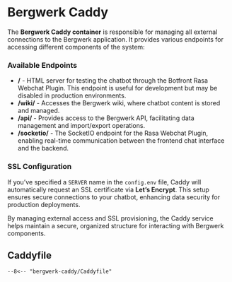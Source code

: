 # Bergwerk Caddy

The **Bergwerk Caddy container** is responsible for managing all external connections to the Bergwerk application. It provides various endpoints for accessing different components of the system:

### Available Endpoints

- **/** - HTML server for testing the chatbot through the Botfront Rasa Webchat Plugin. This endpoint is useful for development but may be disabled in production environments.
- **/wiki/** - Accesses the Bergwerk wiki, where chatbot content is stored and managed.
- **/api/** - Provides access to the Bergwerk API, facilitating data management and import/export operations.
- **/socketio/** - The SocketIO endpoint for the Rasa Webchat Plugin, enabling real-time communication between the frontend chat interface and the backend.

### SSL Configuration

If you’ve specified a `SERVER` name in the `config.env` file, Caddy will automatically request an SSL certificate via **Let’s Encrypt**. This setup ensures secure connections to your chatbot, enhancing data security for production deployments.

By managing external access and SSL provisioning, the Caddy service helps maintain a secure, organized structure for interacting with Bergwerk components.

## Caddyfile

```
--8<-- "bergwerk-caddy/Caddyfile"
```
